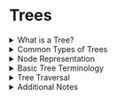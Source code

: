 # Trees

<details>
<summary>What is a Tree? </summary>

> A tree is a graph with no cycles A graph is a set of nodes and edges.

</details>

<details>
<summary>Common Types of Trees</summary>

- Generic binary tree
- [Binary search tree](./Notes/BST.md)
- [Hash](./Notes/Hash.md)
- [Heap](./Notes/Heap.md)
- [Avl tree](./Notes/BalancedTrees.md)
- [Red-black tree](./Notes/BalancedTrees.md)

</details>

<details>
<summary>Node Representation</summary>

```js
class TreeNode {
  constructor(value) {
    this.value = value;
    this.left = null;
    this.right = null;
  }
}
```
</details>

<details>
<summary>Basic Tree Terminology</summary>

- **tree** - graph with no cycles
- **binary tree** - tree where nodes have at most 2 nodes
- **root** - the ultimate parent, the single node of a tree that can access every other node through edges; by definition the root will not have a parent
- **internal node** - a node that has children
- **leaf** - a node that does not have any children
- **path** - a series of nodes that can be traveled through edges - for example A, B, E is a path through the above tree
- **edge** - a connection between two nodes
- **balanced** - a tree where the difference in height between any two nodes is at most 1
- **complete** - a tree where all levels are filled, with the possible exception of the last level and the bottom has all nodes filled as far left as possible
- **depth** - the number of edges from the root to a node
- **BFS** - breadth first search (Uses a queue)
- **DFS** - depth first search (Uses a stack)
  - **Pre-order** - visit the root node first, then visit the left subtree, then the right subtree
  - **In-order** - visit the left subtree, then the root node, then the right subtree
  - **Post-order** - visit the left subtree, then the right subtree, then the root node

</details>

<details>
<summary>Tree Traversal</summary>

### All Traversal Methods are O(n)

<details>
<summary> Tree Traversal Visualization                                                                                                                                                                                                                                                                                                                                                                                                                                                                                                                                                                                                                                </summary>

![](https://miro.medium.com/max/1004/1*eyqACQAziXkSuMNmMeTa6A.png)

</details>

1. **BFS** - Breadth First Search (Uses a queue)

```js
function bfs(root) { // Iterative
  const queue = [root];
  const visited = [];

  while (queue.length) {
    const node = queue.shift();
    visited.push(node);

    if (node.left) {
      queue.push(node.left);
    }

    if (node.right) {
      queue.push(node.right);
    }
  }

  return visited;
}
```

2. **DFS** - Depth First Search (Uses a stack)
  - **Pre-order** - root, left, right >> [leetcode](https://leetcode.com/problems/binary-tree-preorder-traversal/)
  - **In-order** - left, root, right >> [leetcode](https://leetcode.com/problems/binary-tree-inorder-traversal/)
  - **Post-order** - left, right, root >> [leetcode](https://leetcode.com/problems/binary-tree-postorder-traversal/)

**Note:Tracking The Levels With DFS**

```js
var deepestLeavesSum = function(root) {
    let sums = [] // holds the sums of each level
    const dfs = (node, lvl) => {
        if (lvl === sums.length) sums[lvl] = node.val // if we're at a new level, add the node's value to the sums array
        else sums[lvl] += node.val // otherwise, add the node's value to the current level's sum
        if (node.left) dfs(node.left, lvl+1) // if node.left exists, then we increment lvl by 1
        if (node.right) dfs(node.right, lvl+1) // if node.right exists, then we increment lvl by 1
    }
    dfs(root, 0) // start at root, level 0
    return sums[sums.length-1] // return the last element in sums
};

```


**DFS Iterative**

```js
function preOrderArrayIter(root) { // Preorder traversal => root, left, right
  if (!root) return []; // base case
  const result = [];
  const stack = [root];
  while (stack.length) {
    const node = stack.pop(); // pop the last element
    result.push(node.val);  // push the value 1) visit root
    if (node.right) {
      stack.push(node.right); // push the right child
    }
    if (node.left) {
      stack.push(node.left); // push the left child
    }
  }
  return result;
}

function inOrderArrayIter(root) { // Inorder traversal => left, root, right
  if (!root) return [];
  const result = [];
  const stack = [];
  let current = root;
  while (stack.length || current) { // while the stack is not empty or the current node is not null
    if (current) { // if the current node is not null
      stack.push(current); // push the current node to the stack
      current = current.left; // set the current node to the left child
    } else {
      current = stack.pop();  // set the current node to the last element in the stack
      result.push(current.val); // push the value of the current node to the result
      current = current.right; // set the current node to the right child
    }
  }
  return result; // return the result
}

function postOrderArrayIter(root) { // Postorder traversal => left, right, root
  if (!root) return [];
  const result = [];
  const stack = [root];
  while (stack.length) {
    const node = stack.pop();
    result.push(node.val);
    if (node.left) {
      stack.push(node.left);
    }
    if (node.right) {
      stack.push(node.right);
    }
  }
  return result.reverse(); // return the result
}
```
**DFS Recursive**

```js

function preOrderArrayRecur(root) { // root, left, right
    if (!root) return [];

    return [ 
        root.val,
        ...preOrderArrayRecur(root.left), // left
        ...preOrderArrayRecur(root.right) 
    ];
}

function inOrderArrayRecur(root) { // left, root, right
    if (!root) return [];

    return [ 
        ...inOrderArrayRecur(root.left), 
        root.val, 
        ...inOrderArrayRecur(root.right) 
    ];
}

function postOrderArrayRecur(root) { // left, right, root
    if (!root) return [];

    return [
        ...postOrderArrayRecur(root.left),
        ...postOrderArrayRecur(root.right),
        root.val,
    ];
}

```

</details>

<details>
<summary> Additional Notes </summary>

- [BST ](./Notes/BST.md)
- [Hash](./Notes/Hash.md)
- [Heap](./Notes/Heap.md)
- [AVL ](./Notes/AVL.md)
- [Red Black](./Notes/RedBlack.md)